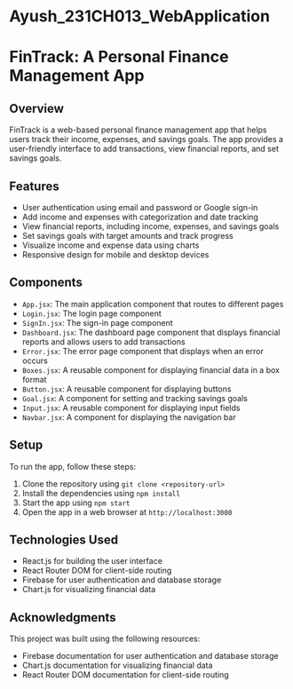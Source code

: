 # Ayush_231CH013_WebApplication

# FinTrack: A Personal Finance Management App

## Overview

FinTrack is a web-based personal finance management app that helps users track their income, expenses, and savings goals. The app provides a user-friendly interface to add transactions, view financial reports, and set savings goals.

## Features

* User authentication using email and password or Google sign-in
* Add income and expenses with categorization and date tracking
* View financial reports, including income, expenses, and savings goals
* Set savings goals with target amounts and track progress
* Visualize income and expense data using charts
* Responsive design for mobile and desktop devices

## Components

* `App.jsx`: The main application component that routes to different pages
* `Login.jsx`: The login page component
* `SignIn.jsx`: The sign-in page component
* `Dashboard.jsx`: The dashboard page component that displays financial reports and allows users to add transactions
* `Error.jsx`: The error page component that displays when an error occurs
* `Boxes.jsx`: A reusable component for displaying financial data in a box format
* `Button.jsx`: A reusable component for displaying buttons
* `Goal.jsx`: A component for setting and tracking savings goals
* `Input.jsx`: A reusable component for displaying input fields
* `Navbar.jsx`: A component for displaying the navigation bar

## Setup

To run the app, follow these steps:

1. Clone the repository using `git clone <repository-url>`
2. Install the dependencies using `npm install`
3. Start the app using `npm start`
4. Open the app in a web browser at `http://localhost:3000`

## Technologies Used

* React.js for building the user interface
* React Router DOM for client-side routing
* Firebase for user authentication and database storage
* Chart.js for visualizing financial data

## Acknowledgments

This project was built using the following resources:

* Firebase documentation for user authentication and database storage
* Chart.js documentation for visualizing financial data
* React Router DOM documentation for client-side routing
